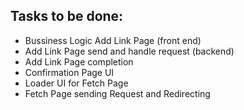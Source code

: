 ## Tasks to be done:

- Bussiness Logic Add Link Page (front end)
- Add Link Page send and handle request (backend)
- Add Link Page completion
- Confirmation Page UI
- Loader UI for Fetch Page
- Fetch Page sending Request and Redirecting

